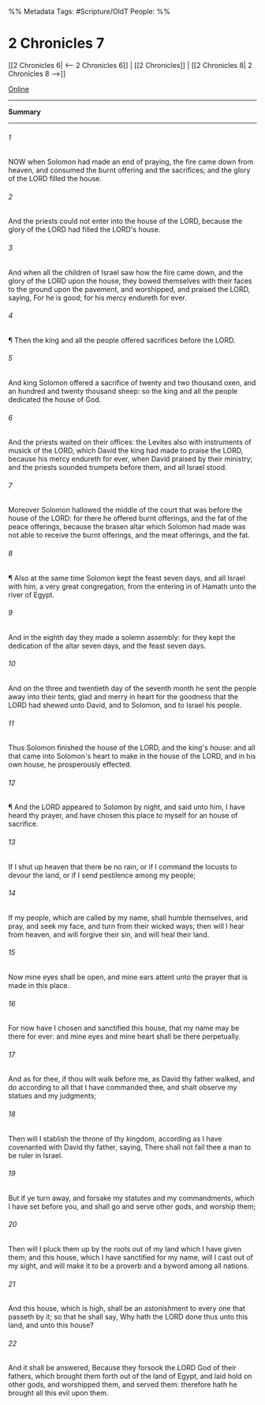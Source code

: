 

%% Metadata
Tags: #Scripture/OldT
People: 
%%
# 2 Chronicles 7
[[2 Chronicles 6| <-- 2 Chronicles 6]] | [[2 Chronicles]] | [[2 Chronicles 8| 2 Chronicles 8 -->]]

[Online](https://churchofjesuschrist.org/study/scriptures/ot/2-chr/7?lang=eng)

---
__Summary__



---

###### 1
NOW when Solomon had made an end of praying, the fire came down from heaven, and consumed the burnt offering and the sacrifices; and the glory of the LORD filled the house.
###### 2
And the priests could not enter into the house of the LORD, because the glory of the LORD had filled the LORD's house.
###### 3
And when all the children of Israel saw how the fire came down, and the glory of the LORD upon the house, they bowed themselves with their faces to the ground upon the pavement, and worshipped, and praised the LORD, saying, For he is good; for his mercy endureth for ever.
###### 4
¶ Then the king and all the people offered sacrifices before the LORD.
###### 5
And king Solomon offered a sacrifice of twenty and two thousand oxen, and an hundred and twenty thousand sheep: so the king and all the people dedicated the house of God.
###### 6
And the priests waited on their offices: the Levites also with instruments of musick of the LORD, which David the king had made to praise the LORD, because his mercy endureth for ever, when David praised by their ministry; and the priests sounded trumpets before them, and all Israel stood.
###### 7
Moreover Solomon hallowed the middle of the court that was before the house of the LORD: for there he offered burnt offerings, and the fat of the peace offerings, because the brasen altar which Solomon had made was not able to receive the burnt offerings, and the meat offerings, and the fat.
###### 8
¶ Also at the same time Solomon kept the feast seven days, and all Israel with him, a very great congregation, from the entering in of Hamath unto the river of Egypt.
###### 9
And in the eighth day they made a solemn assembly: for they kept the dedication of the altar seven days, and the feast seven days.
###### 10
And on the three and twentieth day of the seventh month he sent the people away into their tents, glad and merry in heart for the goodness that the LORD had shewed unto David, and to Solomon, and to Israel his people.
###### 11
Thus Solomon finished the house of the LORD, and the king's house: and all that came into Solomon's heart to make in the house of the LORD, and in his own house, he prosperously effected.
###### 12
¶ And the LORD appeared to Solomon by night, and said unto him, I have heard thy prayer, and have chosen this place to myself for an house of sacrifice.
###### 13
If I shut up heaven that there be no rain, or if I command the locusts to devour the land, or if I send pestilence among my people;
###### 14
If my people, which are called by my name, shall humble themselves, and pray, and seek my face, and turn from their wicked ways; then will I hear from heaven, and will forgive their sin, and will heal their land.
###### 15
Now mine eyes shall be open, and mine ears attent unto the prayer that is made in this place.
###### 16
For now have I chosen and sanctified this house, that my name may be there for ever: and mine eyes and mine heart shall be there perpetually.
###### 17
And as for thee, if thou wilt walk before me, as David thy father walked, and do according to all that I have commanded thee, and shalt observe my statues and my judgments;
###### 18
Then will I stablish the throne of thy kingdom, according as I have covenanted with David thy father, saying, There shall not fail thee a man to be ruler in Israel.
###### 19
But if ye turn away, and forsake my statutes and my commandments, which I have set before you, and shall go and serve other gods, and worship them;
###### 20
Then will I pluck them up by the roots out of my land which I have given them; and this house, which I have sanctified for my name, will I cast out of my sight, and will make it to be a proverb and a byword among all nations.
###### 21
And this house, which is high, shall be an astonishment to every one that passeth by it; so that he shall say, Why hath the LORD done thus unto this land, and unto this house?
###### 22
And it shall be answered, Because they forsook the LORD God of their fathers, which brought them forth out of the land of Egypt, and laid hold on other gods, and worshipped them, and served them: therefore hath he brought all this evil upon them.



